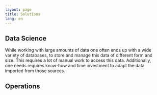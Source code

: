 ```yaml
---
layout: page
title: Solutions
lang: en
---
```




<div class="card card-secondary text-centered block-100">

## Data Science
<div classs="usecase-datascience">
While working with large amounts of data one often ends up with a wide variety of databases, to store and manage this data of different form and size. This requires a lot of manual work to access this data. Additionally, one needs requires know-how and time investment to adapt the data imported from those sources.
</div>
</div>


<div class="card card-secondary text-centered block-100">

## Operations
<div classs="usecase-operations">

</div>
</div>